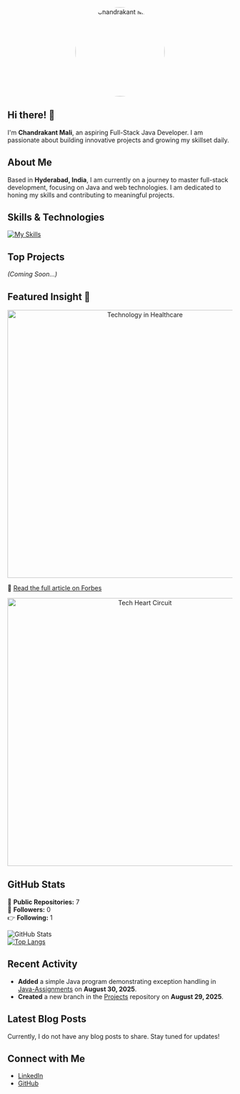 <p align="center">
  <img src="https://raw.githubusercontent.com/chandrakant-mali85/chandrakant-mali85/main/afcc7f86-55ce-4952-8d88-827170fdc12d.png" alt="Chandrakant Mali" width="200" style="border-radius: 50%;">
</p>

## Hi there! 👋

I'm **Chandrakant Mali**, an aspiring Full-Stack Java Developer. I am passionate about building innovative projects and growing my skillset daily.

## About Me

Based in **Hyderabad, India**, I am currently on a journey to master full-stack development, focusing on Java and web technologies. I am dedicated to honing my skills and contributing to meaningful projects.

## Skills & Technologies

[![My Skills](https://skillicons.dev/icons?i=java,spring,hibernate,html,css,js,react,bootstrap,git,github,mysql,postgres,docker,aws&perline=7)](https://skillicons.dev)

## Top Projects

*(Coming Soon...)*

## Featured Insight 🧠

<p align="center">
  <img src="https://imageio.forbes.com/specials-images/imageserve/648bef5a58f8e334fb7d57bb/0x0.jpg?format=jpg&height=900&width=1600&fit=bounds" alt="Technology in Healthcare" width="600">
</p>

🔗 [Read the full article on Forbes](https://www.forbes.com/sites/bernardmarr/2023/06/16/how-technology-is-transforming-the-future-of-healthcare/)

<p align="center">
  <img src="https://raw.githubusercontent.com/chandrakant-mali85/chandrakant-mali85/main/vSwpmsy6ZtVmUZkNt5APy.png" alt="Tech Heart Circuit" width="600">
</p>

## GitHub Stats
🌟 **Public Repositories:** 7  
👥 **Followers:** 0  
👉 **Following:** 1  

![GitHub Stats](https://github-readme-stats.vercel.app/api?username=chandrakant-mali85&show_icons=true&theme=radical)  
[![Top Langs](https://github-readme-stats.vercel.app/api/top-langs/?username=chandrakant-mali85&layout=compact&theme=dark)](https://github.com/anuraghazra/github-readme-stats)

## Recent Activity

- **Added** a simple Java program demonstrating exception handling in [Java-Assignments](https://github.com/chandrakant-mali85/Java-Assignments) on **August 30, 2025**.  
- **Created** a new branch in the [Projects](https://github.com/chandrakant-mali85/Projects) repository on **August 29, 2025**.

## Latest Blog Posts

Currently, I do not have any blog posts to share. Stay tuned for updates!

## Connect with Me

- [LinkedIn](https://www.linkedin.com/in/chandrakant-mali-b57153381/)  
- [GitHub](https://github.com/chandrakant-mali85)
